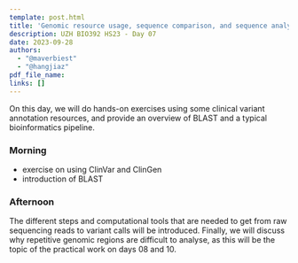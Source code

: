 ```yaml
---
template: post.html
title: 'Genomic resource usage, sequence comparison, and sequence analysis'
description: UZH BIO392 HS23 - Day 07
date: 2023-09-28
authors:
  - "@maverbiest"
  - "@hangjiaz"
pdf_file_name: 
links: []
---
```

On this day, we will do hands-on exercises using some clinical variant annotation resources, and provide an overview of BLAST and a typical bioinformatics pipeline.   

<!--more-->

### Morning

* exercise on using ClinVar and ClinGen
* introduction of BLAST

### Afternoon

The different steps and computational tools that are needed to get from raw sequencing reads to variant calls will be introduced. 
Finally, we will discuss why repetitive genomic regions are difficult to analyse, as this will be the topic of the practical work on days 08 and 10.
